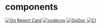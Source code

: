 # components

[![Go Report Card](https://goreportcard.com/badge/github.com/go-jimu/components)](https://goreportcard.com/report/github.com/go-jimu/components) 
[![codecov](https://codecov.io/gh/go-jimu/components/branch/master/graph/badge.svg?token=MF9UZOAMUN)](https://codecov.io/gh/go-jimu/components)
[![GoDoc](https://godoc.org/github.com/go-jimu/components?status.svg)](https://godoc.org/github.com/go-jimu/components)
[![CI](https://github.com/go-jimu/components/actions/workflows/ci.yml/badge.svg)](https://github.com/go-jimu/components/actions/workflows/ci.yml)

